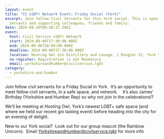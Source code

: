 ```yaml
---
layout: event
title: "CS LGBT+ Network Event: Friday Social (York)"
excerpt: Join fellow Civil Servants for this York social. This is open to Civil
  Servants and supporting colleagues, friends and family.
date: 2024-08-20T09:50:27.596Z
event:
  host: Civil Service LGBT+ Network
  start: 2024-09-06T17:30:00.000Z
  end: 2024-09-06T20:00:00.000Z
  deadline: 2024-09-06T17:30:00.000Z
  location: Hooting Owl Gin Distillery and Lounge, 1 Rougier St, York YO1 6HZ
  no-register: Registration is not Mandatory
  email: yorkshireandhumber@civilservice.lgbt
category:
  - yorkshire-and-humber
---
```

Join fellow civil servants for a Friday Social in York.  It’s an opportunity to meet fellow civil servants, in a safe space, and network.    It’s also James’ Birthday (Yorkshire and Humber Rep) so why not join in the celebrations!? 

We’ll be meeting at Hooting Owl, York’s newest LGBT+ safe space (and where we held our recent gin tasting event) before heading into the city for an evening of delight.

New to our York social?  Look out for our group mascot (the Rainbow Unicorn).  Email [YorkshireandHumber@civilservice.lgbt](mailto:YorkshireandHumber@civilservice.lgbt) for more info